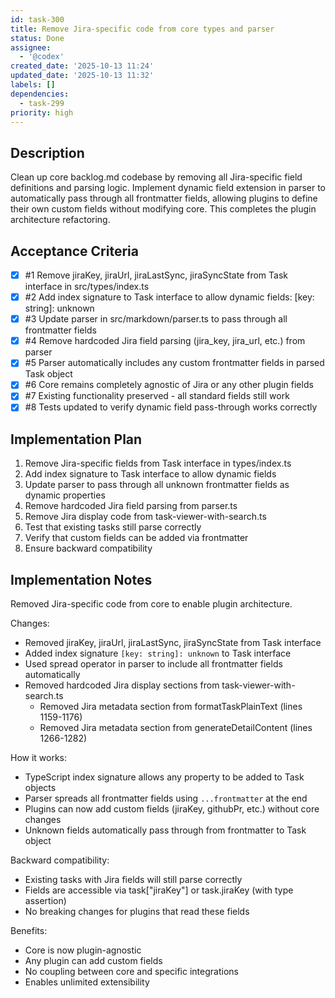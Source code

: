```yaml
---
id: task-300
title: Remove Jira-specific code from core types and parser
status: Done
assignee:
  - '@codex'
created_date: '2025-10-13 11:24'
updated_date: '2025-10-13 11:32'
labels: []
dependencies:
  - task-299
priority: high
---
```


## Description

<!-- SECTION:DESCRIPTION:BEGIN -->
Clean up core backlog.md codebase by removing all Jira-specific field definitions and parsing logic. Implement dynamic field extension in parser to automatically pass through all frontmatter fields, allowing plugins to define their own custom fields without modifying core. This completes the plugin architecture refactoring.
<!-- SECTION:DESCRIPTION:END -->

## Acceptance Criteria
<!-- AC:BEGIN -->
- [x] #1 Remove jiraKey, jiraUrl, jiraLastSync, jiraSyncState from Task interface in src/types/index.ts
- [x] #2 Add index signature to Task interface to allow dynamic fields: [key: string]: unknown
- [x] #3 Update parser in src/markdown/parser.ts to pass through all frontmatter fields
- [x] #4 Remove hardcoded Jira field parsing (jira_key, jira_url, etc.) from parser
- [x] #5 Parser automatically includes any custom frontmatter fields in parsed Task object
- [x] #6 Core remains completely agnostic of Jira or any other plugin fields
- [x] #7 Existing functionality preserved - all standard fields still work
- [x] #8 Tests updated to verify dynamic field pass-through works correctly
<!-- AC:END -->

## Implementation Plan

<!-- SECTION:PLAN:BEGIN -->
1. Remove Jira-specific fields from Task interface in types/index.ts
2. Add index signature to Task interface to allow dynamic fields
3. Update parser to pass through all unknown frontmatter fields as dynamic properties
4. Remove hardcoded Jira field parsing from parser.ts
5. Remove Jira display code from task-viewer-with-search.ts
6. Test that existing tasks still parse correctly
7. Verify that custom fields can be added via frontmatter
8. Ensure backward compatibility
<!-- SECTION:PLAN:END -->

## Implementation Notes

<!-- SECTION:NOTES:BEGIN -->
Removed Jira-specific code from core to enable plugin architecture.

Changes:
- Removed jiraKey, jiraUrl, jiraLastSync, jiraSyncState from Task interface
- Added index signature `[key: string]: unknown` to Task interface
- Used spread operator in parser to include all frontmatter fields automatically
- Removed hardcoded Jira display sections from task-viewer-with-search.ts
  - Removed Jira metadata section from formatTaskPlainText (lines 1159-1176)
  - Removed Jira metadata section from generateDetailContent (lines 1266-1282)

How it works:
- TypeScript index signature allows any property to be added to Task objects
- Parser spreads all frontmatter fields using `...frontmatter` at the end
- Plugins can now add custom fields (jiraKey, githubPr, etc.) without core changes
- Unknown fields automatically pass through from frontmatter to Task object

Backward compatibility:
- Existing tasks with Jira fields will still parse correctly
- Fields are accessible via task["jiraKey"] or task.jiraKey (with type assertion)
- No breaking changes for plugins that read these fields

Benefits:
- Core is now plugin-agnostic
- Any plugin can add custom fields
- No coupling between core and specific integrations
- Enables unlimited extensibility
<!-- SECTION:NOTES:END -->
